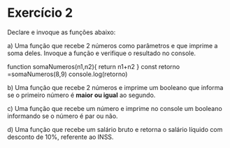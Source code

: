 # Exercício 2
Declare e invoque as funções abaixo:

a) Uma função que recebe 2 números como parâmetros e que imprime a soma deles. Invoque a função e verifique o resultado no console.

function somaNumeros(n1,n2){
return n1+n2
}
const retorno =somaNumeros(8,9)
console.log(retorno)


b) Uma função que recebe 2 números e imprime um booleano que informa se o primeiro número é **maior ou igual** ao segundo.

c) Uma função que recebe um número e imprime no console um booleano informando se o número é par ou não.

d) Uma função que recebe um salário bruto e retorna o salário líquido com desconto de 10%, referente ao INSS.